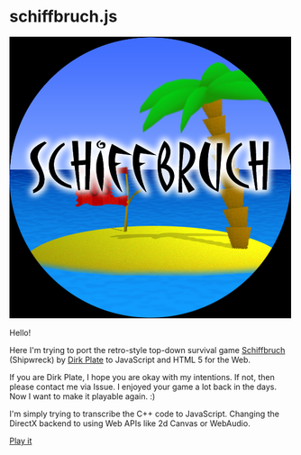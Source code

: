 # schiffbruch.js

![Schiffbruch](./gfx/logo.png)

Hello!

Here I'm trying to port the retro-style top-down survival game [Schiffbruch](https://www.dplate.de/games/schiffbruch) (Shipwreck)
by [Dirk Plate](https://www.dplate.de/) to JavaScript and HTML 5 for the Web.

If you are Dirk Plate, I hope you are okay with my intentions. If not, then please contact me via Issue.
I enjoyed your game a lot back in the days. Now I want to make it playable again. :)

I'm simply trying to transcribe the C++ code to JavaScript. Changing the DirectX backend to using Web APIs like 2d Canvas or WebAudio.

[Play it](https://guckstift.github.io/schiffbruch.js/)
